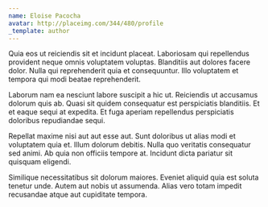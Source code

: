 ```yaml
---
name: Eloise Pacocha
avatar: http://placeimg.com/344/480/profile
_template: author
---
```

Quia eos ut reiciendis sit et incidunt placeat. Laboriosam qui repellendus provident neque omnis voluptatem voluptas. Blanditiis aut dolores facere dolor. Nulla qui reprehenderit quia et consequuntur. Illo voluptatem et tempora qui modi beatae reprehenderit.
  
Laborum nam ea nesciunt labore suscipit a hic ut. Reiciendis ut accusamus dolorum quis ab. Quasi sit quidem consequatur est perspiciatis blanditiis. Et et eaque sequi at expedita. Et fuga aperiam repellendus perspiciatis doloribus repudiandae sequi.
  
Repellat maxime nisi aut aut esse aut. Sunt doloribus ut alias modi et voluptatem quia et. Illum dolorum debitis. Nulla quo veritatis consequatur sed animi. Ab quia non officiis tempore at. Incidunt dicta pariatur sit quisquam eligendi.
  
Similique necessitatibus sit dolorum maiores. Eveniet aliquid quia est soluta tenetur unde. Autem aut nobis ut assumenda. Alias vero totam impedit recusandae atque aut cupiditate tempora.

